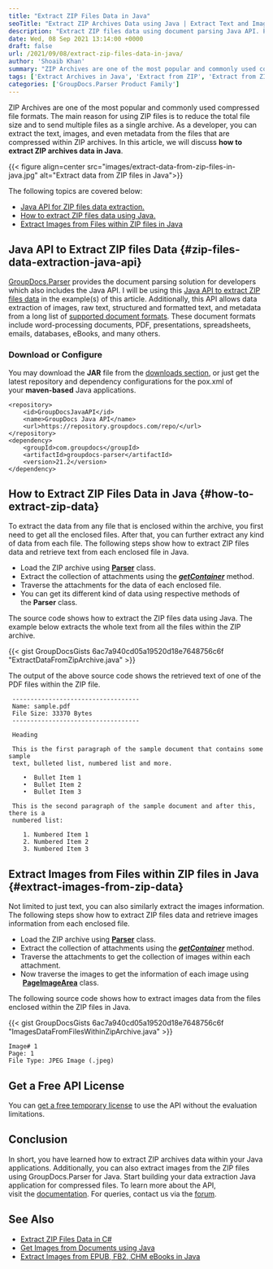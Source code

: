 ```yaml
---
title: "Extract ZIP Files Data in Java"
seoTitle: "Extract ZIP Archives Data using Java | Extract Text and Images"
description: "Extract ZIP files data using document parsing Java API. Parse archives and extract whole text and images within the enclosed files in Java."
date: Wed, 08 Sep 2021 13:14:00 +0000
draft: false
url: /2021/09/08/extract-zip-files-data-in-java/
author: 'Shoaib Khan'
summary: "ZIP Archives are one of the most popular and commonly used compressed file formats. The main reason for using ZIP files is to reduce the total file size and to send multiple files as a single archive. As a developer, you can extract the text, images, and even metadata from the files that are compressed within ZIP archives. In this article, we will discuss **how to extract the ZIP archives data in Java**."
tags: ['Extract Archives in Java', 'Extract from ZIP', 'Extract from ZIP in Java', 'unzip data in Java']
categories: ['GroupDocs.Parser Product Family']
---
```


ZIP Archives are one of the most popular and commonly used compressed file formats. The main reason for using ZIP files is to reduce the total file size and to send multiple files as a single archive. As a developer, you can extract the text, images, and even metadata from the files that are compressed within ZIP archives. In this article, we will discuss **how to extract ZIP archives data in Java**.



{{< figure align=center src="images/extract-data-from-zip-files-in-java.jpg" alt="Extract data from ZIP files in Java">}}


The following topics are covered below:

*   [Java API for ZIP files data extraction.][1]
*   [How to extract ZIP files data using Java.][2]
*   [Extract Images from Files within ZIP files in Java][3]

## Java API to Extract ZIP files Data {#zip-files-data-extraction-java-api}

[GroupDocs.Parser][4] provides the document parsing solution for developers which also includes the Java API. I will be using this [Java API to extract ZIP files data][5] in the example(s) of this article. Additionally, this API allows data extraction of images, raw text, structured and formatted text, and metadata from a long list of [supported document formats][6]. These document formats include word-processing documents, PDF, presentations, spreadsheets, emails, databases, eBooks, and many others.

### Download or Configure

You may download the **JAR** file from the [downloads section][7], or just get the latest repository and dependency configurations for the pox.xml of your **maven-based** Java applications.

```
<repository>
	<id>GroupDocsJavaAPI</id>
	<name>GroupDocs Java API</name>
	<url>https://repository.groupdocs.com/repo/</url>
</repository>
<dependency>
	<groupId>com.groupdocs</groupId>
	<artifactId>groupdocs-parser</artifactId>
	<version>21.2</version> 
</dependency>
```

## How to Extract ZIP Files Data in Java {#how-to-extract-zip-data}

To extract the data from any file that is enclosed within the archive, you first need to get all the enclosed files. After that, you can further extract any kind of data from each file. The following steps show how to extract ZIP files data and retrieve text from each enclosed file in Java.

*   Load the ZIP archive using **[Parser][8]** class.
*   Extract the collection of attachments using the **_[getContainer][9]_** method.
*   Traverse the attachments for the data of each enclosed file.
*   You can get its different kind of data using respective methods of the **Parser** class.

The source code shows how to extract the ZIP files data using Java. The example below extracts the whole text from all the files within the ZIP archive.

{{< gist GroupDocsGists 6ac7a940cd05a19520d18e7648756c6f "ExtractDataFromZipArchive.java" >}}

The output of the above source code shows the retrieved text of one of the PDF files within the ZIP file.

```
 -----------------------------------
 Name: sample.pdf
 File Size: 33370 Bytes
 -----------------------------------

 Heading

 This is the first paragraph of the sample document that contains some sample
 text, bulleted list, numbered list and more.

    •  Bullet Item 1
    •  Bullet Item 2
    •  Bullet Item 3
 
 This is the second paragraph of the sample document and after this, there is a
 numbered list: 

    1. Numbered Item 1
    2. Numbered Item 2
    3. Numbered Item 3 
```

## Extract Images from Files within ZIP files in Java {#extract-images-from-zip-data}

Not limited to just text, you can also similarly extract the images information. The following steps show how to extract ZIP files data and retrieve images information from each enclosed file.

*   Load the ZIP archive using **[Parser][10]** class.
*   Extract the collection of attachments using the **_[getContainer][11]_** method.
*   Traverse the attachments to get the collection of images within each attachment.
*   Now traverse the images to get the information of each image using  **[PageImageArea][12]** class.

The following source code shows how to extract images data from the files enclosed within the ZIP files in Java.

{{< gist GroupDocsGists 6ac7a940cd05a19520d18e7648756c6f "ImagesDataFromFilesWithinZipArchive.java" >}}

```
Image# 1 
Page: 1
File Type: JPEG Image (.jpeg) 
```

## Get a Free API License

You can [get a free temporary license][13] to use the API without the evaluation limitations.

## Conclusion

In short, you have learned how to extract ZIP archives data within your Java applications. Additionally, you can also extract images from the ZIP files using GroupDocs.Parser for Java. Start building your data extraction Java application for compressed files. To learn more about the API, visit the [documentation][14]. For queries, contact us via the [forum][15].

## See Also

*   [Extract ZIP Files Data in C#][16]
*   [Get Images from Documents using Java][17]
*   [Extract Images from EPUB, FB2, CHM eBooks in Java][18]







[1]: #zip-files-data-extraction-java-api
[2]: #how-to-extract-zip-data
[3]: #extract-images-from-zip-data
[4]: https://products.groupdocs.com/parser/
[5]: https://products.groupdocs.com/parser/java/
[6]: https://docs.groupdocs.com/parser/java/supported-document-formats/
[7]: https://downloads.groupdocs.com/parser
[8]: https://apireference.groupdocs.com/parser/java/com.groupdocs.parser/Parser
[9]: https://apireference.groupdocs.com/parser/java/com.groupdocs.parser/Parser#getContainer()
[10]: https://apireference.groupdocs.com/parser/java/com.groupdocs.parser/Parser
[11]: https://apireference.groupdocs.com/parser/java/com.groupdocs.parser/Parser#getContainer()
[12]: https://apireference.groupdocs.com/parser/java/com.groupdocs.parser.data/PageImageArea
[13]: https://purchase.groupdocs.com/temporary-license
[14]: https://docs.groupdocs.com/parser/
[15]: https://forum.groupdocs.com/
[16]: https://blog.groupdocs.com/2021/08/25/extract-zip-files-data-in-csharp/
[17]: https://blog.groupdocs.com/2020/10/27/extract-images-from-pdf-word-excel-ppt-using-java/
[18]: https://blog.groupdocs.com/2021/03/15/extract-images-from-ebooks-in-java/

